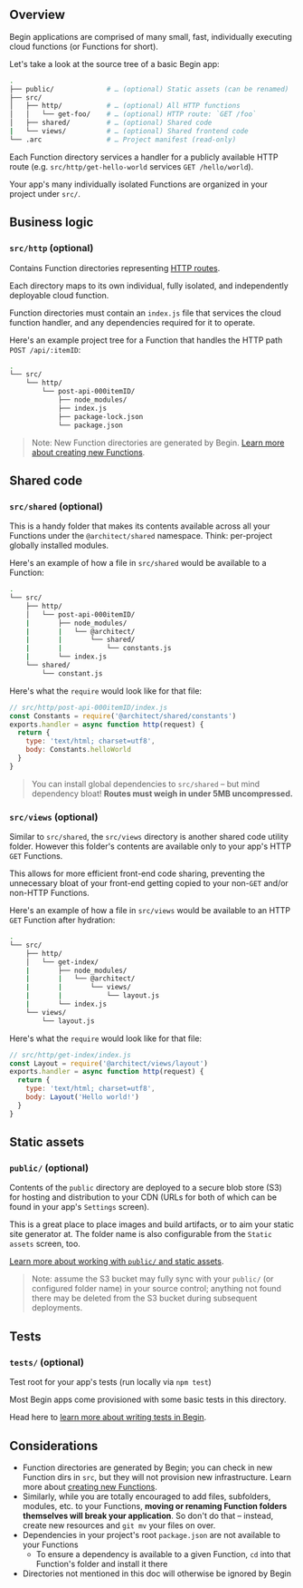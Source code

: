 ## Overview

Begin applications are comprised of many small, fast, individually executing cloud functions (or Functions for short).

Let's take a look at the source tree of a basic Begin app:

```bash
.
├── public/             # … (optional) Static assets (can be renamed)
├── src/
│   ├── http/           # … (optional) All HTTP functions
│   │   └── get-foo/    # … (optional) HTTP route: `GET /foo`
│   ├── shared/         # … (optional) Shared code
|   └── views/          # … (optional) Shared frontend code
└── .arc                # … Project manifest (read-only)
```

Each Function directory services a handler for a publicly available HTTP route (e.g. `src/http/get-hello-world` services `GET /hello/world`).

Your app's many individually isolated Functions are organized in your project under `src/`.


## Business logic

### `src/http` (optional)

Contains Function directories representing [HTTP routes](/en/functions/http/).

Each directory maps to its own individual, fully isolated, and independently deployable cloud function.

Function directories must contain an `index.js` file that services the cloud function handler, and any dependencies required for it to operate.

Here's an example project tree for a Function that handles the HTTP path `POST /api/:itemID`:

```bash
.
└── src/
    └── http/
        └── post-api-000itemID/
            ├── node_modules/
            ├── index.js
            ├── package-lock.json
            └── package.json
```

> Note: New Function directories are generated by Begin. [Learn more about creating new Functions](/en/functions/creating-new-functions/).


<!-- TODO multi-runtime update here -->


## Shared code

### `src/shared` (optional)

This is a handy folder that makes its contents available across all your Functions under the `@architect/shared` namespace. Think: per-project globally installed modules.

Here's an example of how a file in `src/shared` would be available to a Function:

```bash
.
└── src/
    ├── http/
    │   └── post-api-000itemID/
    |       ├── node_modules/
    |       |   └── @architect/
    |       |       └── shared/
    |       |           └── constants.js
    |       └── index.js
    └── shared/
        └── constant.js
```

Here's what the `require` would look like for that file:

```js
// src/http/post-api-000itemID/index.js
const Constants = require('@architect/shared/constants')
exports.handler = async function http(request) {
  return {
    type: 'text/html; charset=utf8',
    body: Constants.helloWorld
  }
}
```

> You can install global dependencies to `src/shared` – but mind dependency bloat! **Routes must weigh in under 5MB uncompressed.**


### `src/views` (optional)

Similar to `src/shared`, the `src/views` directory is another shared code utility folder. However this folder's contents are available only to your app's HTTP `GET` Functions.

This allows for more efficient front-end code sharing, preventing the unnecessary bloat of your front-end getting copied to your non-`GET` and/or non-HTTP Functions.

Here's an example of how a file in `src/views` would be available to an HTTP `GET` Function after hydration:


```bash
.
└── src/
    ├── http/
    │   └── get-index/
    |       ├── node_modules/
    |       |   └── @architect/
    |       |       └── views/
    |       |           └── layout.js
    |       └── index.js
    └── views/
        └── layout.js
```

Here's what the `require` would look like for that file:

```js
// src/http/get-index/index.js
const Layout = require('@architect/views/layout')
exports.handler = async function http(request) {
  return {
    type: 'text/html; charset=utf8',
    body: Layout('Hello world!')
  }
}
```


## Static assets

### `public/` (optional)

Contents of the `public` directory are deployed to a secure blob store (S3) for hosting and distribution to your CDN (URLs for both of which can be found in your app's `Settings` screen).

This is a great place to place images and build artifacts, or to aim your static site generator at. The folder name is also configurable from the `Static assets` screen, too.

[Learn more about working with `public/` and static assets](/en/getting-started/static-assets/).

> Note: assume the S3 bucket may fully sync with your `public/` (or configured folder name) in your source control; anything not found there may be deleted from the S3 bucket during subsequent deployments.


## Tests

### `tests/` (optional)

Test root for your app's tests (run locally via `npm test`)

Most Begin apps come provisioned with some basic tests in this directory.

Head here to [learn more about writing tests in Begin](/en/getting-started/writing-tests).


## Considerations

- Function directories are generated by Begin; you can check in new Function dirs in `src`, but they will not provision new infrastructure. Learn more about [creating new Functions](/en/functions/creating-new-functions/).
- Similarly, while you are totally encouraged to add files, subfolders, modules, etc. to your Functions, **moving or renaming Function folders themselves will break your application**. So don't do that – instead, create new resources and `git mv` your files on over.
- Dependencies in your project's root `package.json` are not available to your Functions
  - To ensure a dependency is available to a given Function, `cd` into that Function's folder and install it there
- Directories not mentioned in this doc will otherwise be ignored by Begin
